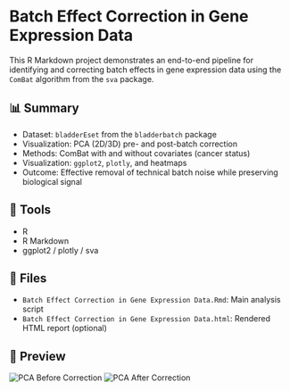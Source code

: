 # Batch Effect Correction in Gene Expression Data

This R Markdown project demonstrates an end-to-end pipeline for identifying and correcting batch effects in gene expression data using the `ComBat` algorithm from the `sva` package.

## 📊 Summary
- Dataset: `bladderEset` from the `bladderbatch` package
- Visualization: PCA (2D/3D) pre- and post-batch correction
- Methods: ComBat with and without covariates (cancer status)
- Visualization: `ggplot2`, `plotly`, and heatmaps
- Outcome: Effective removal of technical batch noise while preserving biological signal

## 🔧 Tools
- R
- R Markdown
- ggplot2 / plotly / sva

## 📁 Files
- `Batch Effect Correction in Gene Expression Data.Rmd`: Main analysis script
- `Batch Effect Correction in Gene Expression Data.html`: Rendered HTML report (optional)

## 📸 Preview
![PCA Before Correction](images/pca_before.png)
![PCA After Correction](images/pca_after.png)

